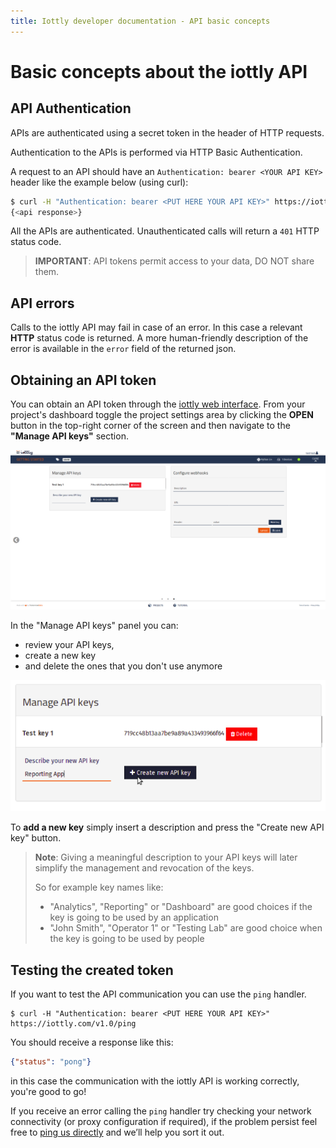 ```yaml
---
title: Iottly developer documentation - API basic concepts
---
```


# Basic concepts about the iottly API

## API Authentication

APIs are authenticated using a secret token in the header of HTTP requests.

Authentication to the APIs is performed via HTTP Basic Authentication.

A request to an API should have an `Authentication: bearer <YOUR API KEY>` header like the example below (using curl):

```bash
$ curl -H "Authentication: bearer <PUT HERE YOUR API KEY>" https://iottly.com/v1.0/<api_specific_handler>
{<api response>}
```

All the APIs are authenticated. Unauthenticated calls will return a `401` HTTP status code.

 > __IMPORTANT__: API tokens permit access to your data, DO NOT share them.

## API errors
Calls to the iottly API may fail in case of an error. In this case a relevant
__HTTP__ status code is returned.
A more human-friendly description of the error is available in the `error` field
of the returned json.

## Obtaining an API token
You can obtain an API token through the [iottly web interface](https://cloud.iottly.com).
From your project's dashboard toggle the project settings area by clicking the
__OPEN__ button in the top-right corner of the screen and then navigate to the 
__"Manage API keys"__ section.

![Manage API keys page](/images/api/api_panel.png)

In the "Manage API keys" panel you can:
- review your API keys,
- create a new key
- and delete the ones that you don't use anymore

![Create an API key](/images/api/createkey.png)

To __add a new key__ simply insert a description and press the "Create new API key" button.

> __Note__: Giving a meaningful description to your API keys will later simplify the management and revocation of the keys.
> 
> So for example key names like:
>  - "Analytics", "Reporting" or "Dashboard" are good choices if the key is going to be used by an application
>  - "John Smith", "Operator 1" or "Testing Lab" are good choice when the key is going to be used by people 

## Testing the created token

If you want to test the API communication you can use the `ping` handler.

```shell
$ curl -H "Authentication: bearer <PUT HERE YOUR API KEY>" https://iottly.com/v1.0/ping
```
You should receive a response like this:
```json
{"status": "pong"}
```
in this case the communication with the iottly API is working correctly, you're good to go!

If you receive an error calling the `ping` handler try checking your network connectivity 
(or proxy configuration if required), if the problem persist feel free to 
[ping us directly](mailto:iottly-support@tomorrowdata.io) and we’ll help you sort it out.
